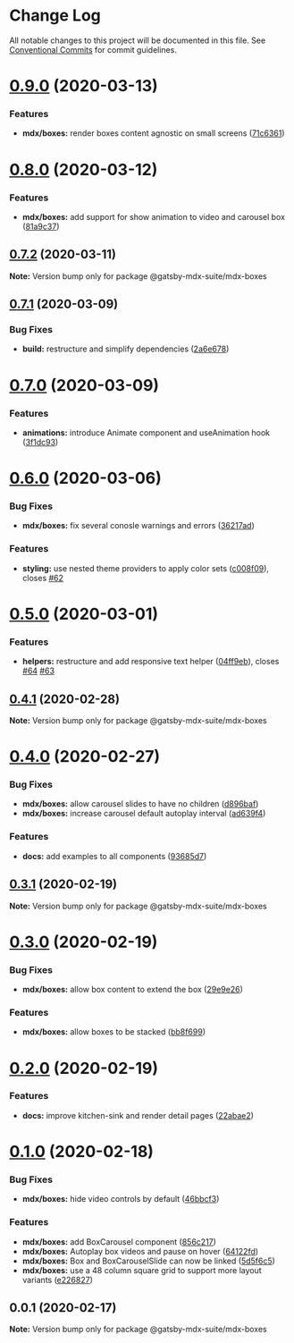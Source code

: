 # Change Log

All notable changes to this project will be documented in this file.
See [Conventional Commits](https://conventionalcommits.org) for commit guidelines.

# [0.9.0](https://github.com/axe312ger/gatsby-suite-mdx/compare/@gatsby-mdx-suite/mdx-boxes@0.8.0...@gatsby-mdx-suite/mdx-boxes@0.9.0) (2020-03-13)


### Features

* **mdx/boxes:** render boxes content agnostic on small screens ([71c6361](https://github.com/axe312ger/gatsby-suite-mdx/commit/71c636116d32e62650d2bb3c6224547440514720))





# [0.8.0](https://github.com/axe312ger/gatsby-suite-mdx/compare/@gatsby-mdx-suite/mdx-boxes@0.7.2...@gatsby-mdx-suite/mdx-boxes@0.8.0) (2020-03-12)


### Features

* **mdx/boxes:** add support for show animation to video and carousel box ([81a9c37](https://github.com/axe312ger/gatsby-suite-mdx/commit/81a9c37d1650446df708c377eb1a2cbce5102ee0))





## [0.7.2](https://github.com/axe312ger/gatsby-suite-mdx/compare/@gatsby-mdx-suite/mdx-boxes@0.7.1...@gatsby-mdx-suite/mdx-boxes@0.7.2) (2020-03-11)

**Note:** Version bump only for package @gatsby-mdx-suite/mdx-boxes





## [0.7.1](https://github.com/axe312ger/gatsby-mdx-suite/compare/@gatsby-mdx-suite/mdx-boxes@0.7.0...@gatsby-mdx-suite/mdx-boxes@0.7.1) (2020-03-09)


### Bug Fixes

* **build:** restructure and simplify dependencies ([2a6e678](https://github.com/axe312ger/gatsby-mdx-suite/commit/2a6e6784431358d1bc05f76912455c28ed565db0))





# [0.7.0](https://github.com/axe312ger/gatsby-mdx-suite/compare/@gatsby-mdx-suite/mdx-boxes@0.6.0...@gatsby-mdx-suite/mdx-boxes@0.7.0) (2020-03-09)


### Features

* **animations:** introduce Animate component and useAnimation hook ([3f1dc93](https://github.com/axe312ger/gatsby-mdx-suite/commit/3f1dc93ce4e2f57718c8f94a9f96aadc6b94014b))





# [0.6.0](https://github.com/axe312ger/gatsby-mdx-suite/compare/@gatsby-mdx-suite/mdx-boxes@0.5.0...@gatsby-mdx-suite/mdx-boxes@0.6.0) (2020-03-06)


### Bug Fixes

* **mdx/boxes:** fix several conosle warnings and errors ([36217ad](https://github.com/axe312ger/gatsby-mdx-suite/commit/36217ad769df0f5a882fb4f2ac6f4d769aebf4cf))


### Features

* **styling:** use nested theme providers to apply color sets ([c008f09](https://github.com/axe312ger/gatsby-mdx-suite/commit/c008f093da19593d8af789a267154797d1c18df5)), closes [#62](https://github.com/axe312ger/gatsby-mdx-suite/issues/62)





# [0.5.0](https://github.com/axe312ger/gatsby-mdx-suite/compare/@gatsby-mdx-suite/mdx-boxes@0.4.1...@gatsby-mdx-suite/mdx-boxes@0.5.0) (2020-03-01)


### Features

* **helpers:** restructure and add responsive text helper ([04ff9eb](https://github.com/axe312ger/gatsby-mdx-suite/commit/04ff9ebf40ab6594030666cfa1885936389b98a4)), closes [#64](https://github.com/axe312ger/gatsby-mdx-suite/issues/64) [#63](https://github.com/axe312ger/gatsby-mdx-suite/issues/63)





## [0.4.1](https://github.com/axe312ger/gatsby-mdx-suite/compare/@gatsby-mdx-suite/mdx-boxes@0.4.0...@gatsby-mdx-suite/mdx-boxes@0.4.1) (2020-02-28)

**Note:** Version bump only for package @gatsby-mdx-suite/mdx-boxes





# [0.4.0](https://github.com/axe312ger/gatsby-mdx-suite/compare/@gatsby-mdx-suite/mdx-boxes@0.3.1...@gatsby-mdx-suite/mdx-boxes@0.4.0) (2020-02-27)


### Bug Fixes

* **mdx/boxes:** allow carousel slides to have no children ([d896baf](https://github.com/axe312ger/gatsby-mdx-suite/commit/d896baf01155f5742ed105e168b66e9986b38462))
* **mdx/boxes:** increase carousel default autoplay interval ([ad639f4](https://github.com/axe312ger/gatsby-mdx-suite/commit/ad639f4c3e8595f26a078023d8d3ca73ef29202a))


### Features

* **docs:** add examples to all components ([93685d7](https://github.com/axe312ger/gatsby-mdx-suite/commit/93685d78039085ecf68a3d6513716e678441e1f4))





## [0.3.1](https://github.com/axe312ger/gatsby-mdx-suite/compare/@gatsby-mdx-suite/mdx-boxes@0.3.0...@gatsby-mdx-suite/mdx-boxes@0.3.1) (2020-02-19)

**Note:** Version bump only for package @gatsby-mdx-suite/mdx-boxes





# [0.3.0](https://github.com/axe312ger/gatsby-mdx-suite/compare/@gatsby-mdx-suite/mdx-boxes@0.2.0...@gatsby-mdx-suite/mdx-boxes@0.3.0) (2020-02-19)


### Bug Fixes

* **mdx/boxes:** allow box content to extend the box ([29e9e26](https://github.com/axe312ger/gatsby-mdx-suite/commit/29e9e26b6debe37ff3e916fdffdb981b1bb0f3fb))


### Features

* **mdx/boxes:** allow boxes to be stacked ([bb8f699](https://github.com/axe312ger/gatsby-mdx-suite/commit/bb8f69966a5d52b1260965c4a6895349008662f8))





# [0.2.0](https://github.com/axe312ger/gatsby-mdx-suite/compare/@gatsby-mdx-suite/mdx-boxes@0.1.0...@gatsby-mdx-suite/mdx-boxes@0.2.0) (2020-02-19)


### Features

* **docs:** improve kitchen-sink and render detail pages ([22abae2](https://github.com/axe312ger/gatsby-mdx-suite/commit/22abae27ee2aaab5d6ead0c5957a1b27b379b223))





# [0.1.0](https://github.com/axe312ger/gatsby-mdx-suite/compare/@gatsby-mdx-suite/mdx-boxes@0.0.1...@gatsby-mdx-suite/mdx-boxes@0.1.0) (2020-02-18)


### Bug Fixes

* **mdx/boxes:** hide video controls by default ([46bbcf3](https://github.com/axe312ger/gatsby-mdx-suite/commit/46bbcf3c747eb7d1542be7e086d138fcd3c16746))


### Features

* **mdx/boxes:** add BoxCarousel component ([856c217](https://github.com/axe312ger/gatsby-mdx-suite/commit/856c2173a39385d331c115e181190796f78d062f))
* **mdx/boxes:** Autoplay box videos and pause on hover ([64122fd](https://github.com/axe312ger/gatsby-mdx-suite/commit/64122fd322f876e2d706d3d547f550a62bdb4858))
* **mdx/boxes:** Box and BoxCarouselSlide can now be linked ([5d5f6c5](https://github.com/axe312ger/gatsby-mdx-suite/commit/5d5f6c55ba2db1471e98e339c73ffae73f9af5d1))
* **mdx/boxes:** use a 48 column square grid to support more layout variants ([e226827](https://github.com/axe312ger/gatsby-mdx-suite/commit/e2268274fb7bc5cac020c7cab0c8dd0d6d1f2897))





## 0.0.1 (2020-02-17)

**Note:** Version bump only for package @gatsby-mdx-suite/mdx-boxes
